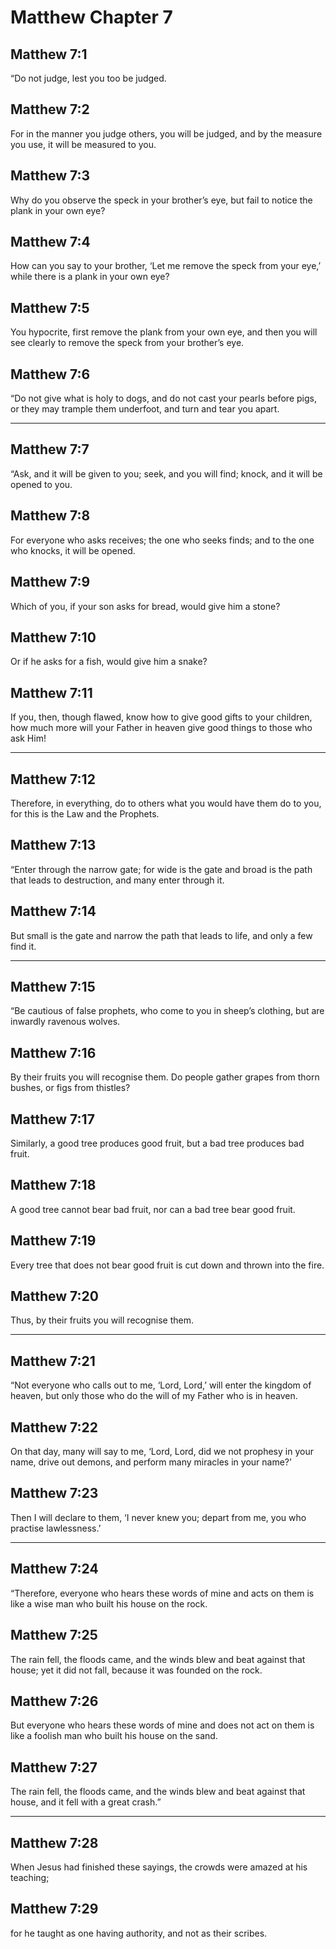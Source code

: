 # Matthew Chapter 7

## Matthew 7:1

“Do not judge, lest you too be judged.

## Matthew 7:2

For in the manner you judge others, you will be judged, and by the measure you use, it will be measured to you.

## Matthew 7:3

Why do you observe the speck in your brother’s eye, but fail to notice the plank in your own eye?

## Matthew 7:4

How can you say to your brother, ‘Let me remove the speck from your eye,’ while there is a plank in your own eye?

## Matthew 7:5

You hypocrite, first remove the plank from your own eye, and then you will see clearly to remove the speck from your brother’s eye.

## Matthew 7:6

“Do not give what is holy to dogs, and do not cast your pearls before pigs, or they may trample them underfoot, and turn and tear you apart.

---

## Matthew 7:7

“Ask, and it will be given to you; seek, and you will find; knock, and it will be opened to you.

## Matthew 7:8

For everyone who asks receives; the one who seeks finds; and to the one who knocks, it will be opened.

## Matthew 7:9

Which of you, if your son asks for bread, would give him a stone?

## Matthew 7:10

Or if he asks for a fish, would give him a snake?

## Matthew 7:11

If you, then, though flawed, know how to give good gifts to your children, how much more will your Father in heaven give good things to those who ask Him!

---

## Matthew 7:12

Therefore, in everything, do to others what you would have them do to you, for this is the Law and the Prophets.

## Matthew 7:13

“Enter through the narrow gate; for wide is the gate and broad is the path that leads to destruction, and many enter through it.

## Matthew 7:14

But small is the gate and narrow the path that leads to life, and only a few find it.

---

## Matthew 7:15

“Be cautious of false prophets, who come to you in sheep’s clothing, but are inwardly ravenous wolves.

## Matthew 7:16

By their fruits you will recognise them. Do people gather grapes from thorn bushes, or figs from thistles?

## Matthew 7:17

Similarly, a good tree produces good fruit, but a bad tree produces bad fruit.

## Matthew 7:18

A good tree cannot bear bad fruit, nor can a bad tree bear good fruit.

## Matthew 7:19

Every tree that does not bear good fruit is cut down and thrown into the fire.

## Matthew 7:20

Thus, by their fruits you will recognise them.

---

## Matthew 7:21

“Not everyone who calls out to me, ‘Lord, Lord,’ will enter the kingdom of heaven, but only those who do the will of my Father who is in heaven.

## Matthew 7:22

On that day, many will say to me, ‘Lord, Lord, did we not prophesy in your name, drive out demons, and perform many miracles in your name?’

## Matthew 7:23

Then I will declare to them, ‘I never knew you; depart from me, you who practise lawlessness.’

---

## Matthew 7:24

“Therefore, everyone who hears these words of mine and acts on them is like a wise man who built his house on the rock.

## Matthew 7:25

The rain fell, the floods came, and the winds blew and beat against that house; yet it did not fall, because it was founded on the rock.

## Matthew 7:26

But everyone who hears these words of mine and does not act on them is like a foolish man who built his house on the sand.

## Matthew 7:27

The rain fell, the floods came, and the winds blew and beat against that house, and it fell with a great crash.”

---

## Matthew 7:28

When Jesus had finished these sayings, the crowds were amazed at his teaching;

## Matthew 7:29

for he taught as one having authority, and not as their scribes.
